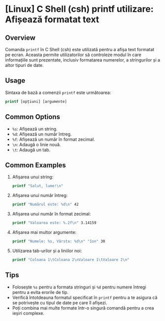 # [Linux] C Shell (csh) printf utilizare: Afișează formatat text

## Overview
Comanda `printf` în C Shell (csh) este utilizată pentru a afișa text formatat pe ecran. Aceasta permite utilizatorilor să controleze modul în care informațiile sunt prezentate, inclusiv formatarea numerelor, a stringurilor și a altor tipuri de date.

## Usage
Sintaxa de bază a comenzii `printf` este următoarea:

```csh
printf [opțiuni] [argumente]
```

## Common Options
- `%s`: Afișează un string.
- `%d`: Afișează un număr întreg.
- `%f`: Afișează un număr în format zecimal.
- `\n`: Adaugă o linie nouă.
- `\t`: Adaugă un tab.

## Common Examples
1. Afișarea unui string:
   ```csh
   printf "Salut, lume!\n"
   ```

2. Afișarea unui număr întreg:
   ```csh
   printf "Numărul este: %d\n" 42
   ```

3. Afișarea unui număr în format zecimal:
   ```csh
   printf "Valoarea este: %.2f\n" 3.14159
   ```

4. Afișarea mai multor argumente:
   ```csh
   printf "Numele: %s, Vârsta: %d\n" "Ion" 30
   ```

5. Utilizarea tab-urilor și a liniilor noi:
   ```csh
   printf "Coloana 1\tColoana 2\nValoare 1\tValoare 2\n"
   ```

## Tips
- Folosește `%s` pentru a formata stringuri și `%d` pentru numere întregi pentru a evita erorile de tip.
- Verifică întotdeauna formatul specificat în `printf` pentru a te asigura că se potrivește cu tipul de date pe care îl afișezi.
- Poți combina mai multe formate într-o singură comandă pentru a crea ieșiri complexe.